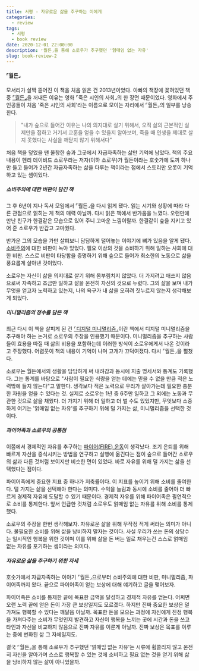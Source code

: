 ```yaml
---
title: 서평 - 자유로운 삶을 추구하는 이에게
categories:
  - review
tags:
  - 서평
  - book review
date: 2020-12-01 22:00:00
description: ⌜월든⌟을 통해 소로우가 추구했던 '얽매임 없는 자유'
slug: book-review-2
---
```


#### ⌜월든⌟

모서리가 살짝 뜯어진 이 책을 처음 읽은 건 2013년이었다. 아빠의 책장에 꽂혀있던 책 중 [⌜월든⌟](https://www.aladin.co.kr/shop/wproduct.aspx?ItemId=12840843)을 꺼내든 이유는 영화 ⌜죽은 시인의 사회⌟의 한 장면 때문이었다. 영화에서 주인공들이 처음 '죽은 시인의 사회'라는 이름으로 모이는 자리에서 ⌜월든⌟의 일부를 낭송한다.

> "내가 숲으로 들어간 이유는 나의 의지대로 살기 위해서, 오직 삶의 근본적인 실제만을 접하고 거기서 교훈을 얻을 수 있을지 알아보며, 죽을 때 인생을 제대로 살지 못했다는 사실을 깨닫지 않기 위해서다"

처음 책을 덮었을 땐 울창한 숲과 그곳에서 자급자족하는 삶만 기억에 남았다. 책의 주요 내용이 헨리 데이비드 소로우라는 저자(이하 소로우)가 월든이라는 호숫가에 도끼 하나만 들고 들어가 2년간 자급자족하는 삶을 다루는 책이라는 점에서 스토리만 오롯이 기억하고 있는 셈이었다.

##### 소비주의에 대한 비판이 담긴 책

그 후 6년이 지나 독서 모임에서 ⌜월든⌟을 다시 읽게 됐다. 읽는 시기와 상황에 따라 다른 관점으로 읽히는 게 책의 매력 아닐까. 다시 읽은 책에서 반가움을 느꼈다. 오랜만에 만난 친구가 한결같은 모습으로 있어 주니 고마운 느낌이랄까. 한결같이 숲을 지키고 있어 준 소로우가 반갑고 고마웠다.

반가운 그의 모습을 가만 살펴보니 담담하게 털어놓는 이야기에 뼈가 있음을 알게 됐다. [소비주의](https://ko.wikipedia.org/wiki/%EC%86%8C%EB%B9%84%EC%A3%BC%EC%9D%98)에 대한 비판이 녹아 있었다. 필요 이상의 것을 소비하기 위해 일하는 사회에 대한 비판. 스스로 비판이 타당함을 증명하기 위해 숲으로 들어가 최소한의 노동으로 삶을 풍요롭게 살아낸 것이었다.

소로우는 자신이 삶을 의지대로 살기 위해 몸부림치지 않았다. 더 가지려고 애쓰지 않음으로써 자족하고 조금만 일하고 삶을 온전히 자신의 것으로 누렸다. 그의 삶을 보며 내가 무엇을 얻고자 노력하고 있는지, 나의 욕구가 내 삶을 오히려 짓누르지 않는지 생각해보게 되었다.

##### 미니멀리즘의 정수를 담은 책

최근 다시 이 책을 살피게 된 건 [⌜디지털 미니멀리즘⌟](https://www.aladin.co.kr/shop/wproduct.aspx?ItemId=193411126)이란 책에서 디지털 미니멀리즘을 추구해야 하는 논거로 소로우의 주장을 인용했기 때문이다. 미니멀리즘을 추구하는 사람들이 효용을 따질 때 삶의 비용을 포함하는데 이러한 방식이 소로우에게서 나온 것이라고 주장했다. 어렴풋이 책의 내용이 기억이 나며 고개가 끄덕여졌다. 다시 ⌜월든⌟을 펼쳤다.

소로우는 월든에서의 생활을 담담하게 써 내려감과 동시에 지출 명세서와 통계도 기록했다. 그는 통계를 바탕으로 "사람이 필요한 식량을 얻는 데에는 믿을 수 없을 만큼 적은 노력밖에 들지 않는다"고 말한다. 생각보다 적은 노력으로 우리가 살아가는데 필요한 충분한 자원을 얻을 수 있다는 것. 실제로 소로우는 1년 중 6주만 일하고 그 외에는 노동과 무관한 것으로 삶을 채웠다. 더 가지기 위해 더 일하고 더 벌 수도 있었지만, 무엇보다 소중하게 여기는 '얽매임 없는 자유'를 추구하기 위해 덜 가지는 삶, 미니멀리즘을 선택한 것이다.

##### 파이어족과 소로우의 공통점

이쯤에서 경제적인 자유를 추구하는 [파이어(FIRE) 운동](https://en.wikipedia.org/wiki/FIRE_movement)이 생각났다. 조기 은퇴를 위해 빠르게 자산을 증식시키는 방법을 연구하고 실행에 옮긴다는 점이 숲으로 들어간 소로우의 삶과 다른 것처럼 보이지만 비슷한 면이 있었다. 바로 자유를 위해 덜 가지는 삶을 선택했다는 점이다.

파이어족에게 중요한 지표 중 하나가 저축률이다. 이 지표를 높이기 위해 소비를 줄여한다. 덜 가지는 삶을 선택해야 한다는 의미다. 수익을 늘림과 동시에 소비를 줄어야 더 빠르게 경제적 자유에 도달할 수 있기 때문이다. 경제적 자유를 위해 파이어족은 필연적으로 소비를 통제한다. 앞서 언급한 것처럼 소로우도 얽매임 없는 자유를 위해 소비를 통제했다.

소로우의 주장을 한번 생각해보자. 자유로운 삶을 위해 무작정 적게 써라는 의미가 아니다. 불필요한 소비를 위해 삶을 낭비하지 말자는 것이다. 사실 우리가 쓰는 돈의 상당수는 일시적인 행복을 위한 것이며 이를 위해 삶을 돈 버는 일로 채우는건 스스로 얽매임 없는 자유를 포기하는 셈이라는 의미다.

##### 자유로운 삶을 추구하기 위한 자세

호숫가에서 자급자족하는 이야기 ⌜월든⌟으로부터 소비주의에 대한 비판, 미니멀리즘, 파이어족까지 왔다. 끝으로 파이어족이 얻는 보상에 대해 얘기하고 글을 맺어보자.

파이어족은 소비를 통제한 끝에 목표한 금액을 달성하고 경제적 자유를 얻는다. 어쩌면 오랜 노력 끝에 얻은 돈이 가장 큰 보상일지도 모르겠다. 하지만 진짜 중요한 보상은 덜 가져도 행복할 수 있다는 깨달음 아닐까. 목표한 돈을 모으는 과정에 자신에게 진정 행복을 가져다주는 소비가 무엇인지 발견하고 자신이 행복을 느끼는 곳에 시간과 돈을 쓰고 타인과 자신을 비교하지 않음으로 진짜 자유를 이룬게 아닐까. 진짜 보상은 목표를 이루는 중에 변화된 삶 그 자체일지도.

결국 ⌜월든⌟을 통해 소로우가 추구했던 '얽매임 없는 자유'는 시류에 휩쓸리지 않고 온전히 자신을 알아가며 스스로 행복할 수 있는 것에 소비하고 필요 없는 것을 얻기 위해 삶을 낭비하지 않는 삶이 아니었을까.
